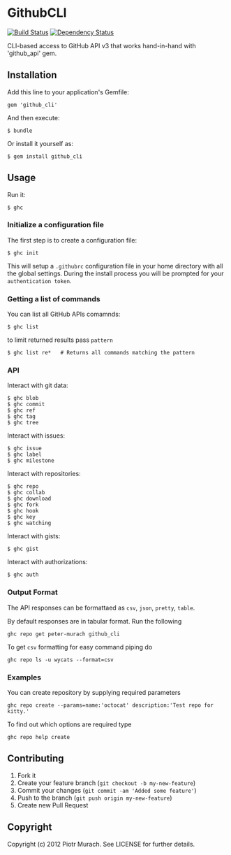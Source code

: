 # GithubCLI
[![Build Status](https://secure.travis-ci.org/peter-murach/github_cli.png?branch=master)][travis] [![Dependency Status](https://gemnasium.com/peter-murach/github_cli.png?travis)][gemnasium]

[travis]: http://travis-ci.org/peter-murach/github_cli
[gemnasium]: https://gemnasium.com/peter-murach/github_cli

CLI-based access to GitHub API v3 that works hand-in-hand with 'github_api' gem.

## Installation

Add this line to your application's Gemfile:

    gem 'github_cli'

And then execute:

    $ bundle

Or install it yourself as:

    $ gem install github_cli

## Usage

Run it:

```shell
$ ghc
```

### Initialize a configuration file

The first step is to create a configuration file:

```shell
$ ghc init
```

This will setup a `.githubrc` configuration file in your home directory with
all the global settings. During the install process you will be prompted for your
`authentication token`.

### Getting a list of commands

You can list all GitHub APIs comamnds:

```shell
$ ghc list
```

to limit returned results pass `pattern`

```shell
$ ghc list re*   # Returns all commands matching the pattern
```

### API

Interact with git data:

```shell
$ ghc blob
$ ghc commit
$ ghc ref
$ ghc tag
$ ghc tree
```

Interact with issues:

```shell
$ ghc issue
$ ghc label
$ ghc milestone
```

Interact with repositories:

```shell
$ ghc repo
$ ghc collab
$ ghc download
$ ghc fork
$ ghc hook
$ ghc key
$ ghc watching
```

Interact with gists:

```shell
$ ghc gist
```

Interact with authorizations:

```shell
$ ghc auth
```

### Output Format

The API responses can be formattaed as `csv`, `json`, `pretty`, `table`.

By default responses are in tabular format. Run the following

```shell
ghc repo get peter-murach github_cli
```

To get `csv` formatting for easy command piping do

```shell
ghc repo ls -u wycats --format=csv
```

### Examples

You can create repository by supplying required parameters

```shell
ghc repo create --params=name:'octocat' description:'Test repo for kitty.'
```

To find out which options are required type

```shell
ghc repo help create
```

## Contributing

1. Fork it
2. Create your feature branch (`git checkout -b my-new-feature`)
3. Commit your changes (`git commit -am 'Added some feature'`)
4. Push to the branch (`git push origin my-new-feature`)
5. Create new Pull Request

## Copyright

Copyright (c) 2012 Piotr Murach. See LICENSE for further details.
